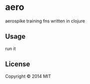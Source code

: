 # aero

aerospike training fns written in clojure

## Usage

run it

## License

Copyright © 2014 MIT
